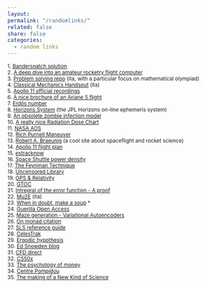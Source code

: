 ```yaml
---
layout: 
permalink: "/randomlinks/"
related: false
share: false
categories:
  - random links
---
```

<sub> 1.  [Bandersnatch solution](https://www.blogrebellen.de/wp-content/uploads/2018/12/Bandersnatch-flowchart.jpg?_gl=1*1y5dkvk*_ga*YW1wLTAydFdQd242M0hXOEhxM2Q1Ul9vaUo1RUl6Q2FwSjVpMXpiV0NwaTA3Si1IaTNjRTJsZW9fU21aY05fWFZiTlQ) </sub>  
<sub> 2.  [A deep dive into an amateur rocketry flight computer](https://shanetully.com/2016/07/inside-the-construction-of-an-amateur-rocketry-flight-computer/) </sub>  
<sub> 3.  [Problem solving repo](https://www.oliforum.it/viewtopic.php?f=26&t=3489) (ita, with a particular focus on  mathematical olympiad) </sub>  
<sub> 4.  [Classical Mechanics Handsout](http://www.batmath.it/fisica/0-appunti_uni/testo_fis_mat.pdf) (ita) </sub>  
<sub> 5.  [Apollo 11 official recordings](https://archive.org/details/Apollo11Audio/11-03301.mp3) </sub>  
<sub> 6.  [A nice brochure of an Ariane 5 flight](https://www.arianespace.com/wp-content/uploads/2018/09/VA243-launchkit-EN.pdf) </sub>  
<sub> 7.  [Erdős number](https://en.wikipedia.org/wiki/Erd%C5%91s_number) </sub>  
<sub> 8.  [Horizons System](https://ssd.jpl.nasa.gov/horizons/manual.html) (the JPL Horizons on-line ephemeris system) </sub>  
<sub> 9.  [An obsolete zombie infection model](https://www.mathworks.com/matlabcentral/fileexchange/54368-mathematical-modelling-of-an-outbreak-of-zombie-infection?s_eid=PSM_fx&fbclid=IwAR1Eq4Z59bMHrzN3J17eccKr7glQsaUVgf8JCDEjy2_pAcl0vfw-K2vb3BQ) </sub>  
<sub> 10. [A really nice Radiation Dose Chart](https://xkcd.com/radiation/?fbclid=IwAR0YzERrnhuVZ0Y0BtNqjgytzjSp-gqXkD8jvqyjODxhXfznS0q9mrdsm8k) </sub>  
<sub> 11. [NASA AOS](https://aos.gsfc.nasa.gov) </sub>  
<sub> 12. [Rich Purnell Maneuver](https://the-martian.fandom.com/wiki/Rich_Purnell_Maneuver#:~:text=The%20Rich%20Purnell%20Maneuver%20was,home%20to%20Earth%20once%20more.) </sub>  
<sub> 13. [Robert A. Braeunig](http://www.braeunig.us/space/) (a cool site about spaceflight and rocket science) </sub>  
<sub> 14. [Apollo 11 flight plan](https://www.hq.nasa.gov/alsj/a11/a11fltpln_final_reformat.pdf?fbclid=IwAR1YN3Yafxhqkoa9teDxuliYx7YbQsSU8krcAF3mHTWY0p41PqP2E30FBZI) </sub>  
<sub> 15. [estracknow](http://estracknow.esa.int/#/2022-08) </sub>  
<sub> 16. [Space Shuttle power density](https://hypertextbook.com/facts/2001/StaverieBoundouris.shtml) </sub>  
<sub> 17. [The Feynman Technique](https://m.youtube.com/watch?v=tkm0TNFzIeg&feature=emb_share) </sub>  
<sub> 18. [Uncensored Library](https://www.uncensoredlibrary.com/en) </sub>  
<sub> 19. [GPS & Relativity](https://physics.stackexchange.com/questions/1061/why-does-gps-depend-on-relativity) </sub>  
<sub> 20. [GTOC](https://sophia.estec.esa.int/gtoc_portal/) </sub>  
<sub> 21. [Intregral of the error function - A proof](https://socratic.org/questions/what-is-the-integral-of-the-error-function) </sub>  
<sub> 22. [Mu2E](https://w3.lnf.infn.it/ricerca/fisica-delle-particelle/mu2e/) (ita) </sub>  
<sub> 23. [When in doubt, make a soup](https://www.raptitude.com/2020/01/when-in-doubt-make-soup/) *</sub>  
<sub> 24. [Guerilla Open Access](https://gist.github.com/usmanity/4522840) </sub>  
<sub> 25. [Maze generation - Variational Autoencoders](https://1littleendian.medium.com/maze-generation-with-variational-autoencoders-8a4425dd25ba) </sub>  
<sub> 26. [On monad citation](https://stackoverflow.com/questions/3870088/a-monad-is-just-a-monoid-in-the-category-of-endofunctors-whats-the-problem) </sub>  
<sub> 27. [SLS reference guide](https://www.nasa.gov/exploration/systems/sls/reference_guide.html?utm_source=FBPAGE&utm_medium=NASA%27s+Space+Launch+System&utm_campaign=NASASocial&linkId=154780767&fbclid=IwAR2bD7Sun_tytwrdtmwgPqtR-X5ZA9JLotLfBU_HSQsAgsTynOsJGUrjhNc) </sub>  
<sub> 28. [CelesTrak](https://celestrak.org) </sub>  
<sub> 29. [Ergodic hypothesis](http://science-memo.blogspot.com/2014/05/is-ergodicity-reasonable-hypothesis.html?m=1) </sub>     
<sub> 30. [Ed Snowden blog](https://edwardsnowden.substack.com)</sub>  
<sub> 31. [CFD direct](https://cfd.direct/openfoam-training/) </sub>  
<sub> 32. [CS50x](https://cs50.harvard.edu/x/2022/) </sub>  
<sub> 33. [The psychology of money](https://www.collaborativefund.com/blog/the-psychology-of-money/) </sub>  
<sub> 34. [Centre Pompidou](https://www.centrepompidou.fr/en/visit/interactive-map?floor=5) </sub>  
<sub> 35. [The making of a New Kind of Science](https://writings.stephenwolfram.com/2022/05/the-making-of-a-new-kind-of-science/) </sub>  

